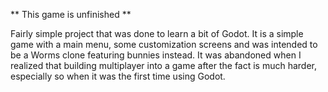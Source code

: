 ** This game is unfinished **

Fairly simple project that was done to learn a bit of Godot. It is a simple game with a main menu, some customization screens and was intended to be a Worms clone featuring bunnies instead. It was abandoned when I realized that building multiplayer into a game after the fact is much harder, especially so when it was the first time using Godot. 

